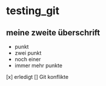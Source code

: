 
# testing_git

## meine zweite überschrift

* punkt
* zwei punkt
* noch einer
* immer mehr punkte

[x] erledigt
[] Git konflikte

